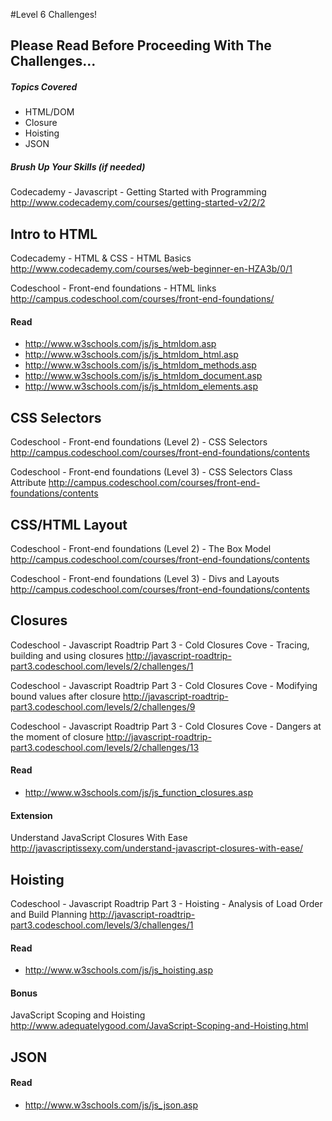 #Level 6 Challenges!

## Please Read Before Proceeding With The Challenges...

##### Topics Covered

- HTML/DOM
- Closure
- Hoisting
- JSON

##### Brush Up Your Skills (if needed)
Codecademy - Javascript - Getting Started with Programming
<http://www.codecademy.com/courses/getting-started-v2/2/2>

## Intro to HTML

Codecademy - HTML & CSS - HTML Basics
<http://www.codecademy.com/courses/web-beginner-en-HZA3b/0/1>

Codeschool - Front-end foundations - HTML links
<http://campus.codeschool.com/courses/front-end-foundations/>

#### Read
- <http://www.w3schools.com/js/js_htmldom.asp>
- <http://www.w3schools.com/js/js_htmldom_html.asp>
- <http://www.w3schools.com/js/js_htmldom_methods.asp>
- <http://www.w3schools.com/js/js_htmldom_document.asp>
- <http://www.w3schools.com/js/js_htmldom_elements.asp>

## CSS Selectors

Codeschool - Front-end foundations (Level 2) - CSS Selectors
<http://campus.codeschool.com/courses/front-end-foundations/contents>

Codeschool - Front-end foundations (Level 3) - CSS Selectors Class Attribute
<http://campus.codeschool.com/courses/front-end-foundations/contents>


## CSS/HTML Layout

Codeschool - Front-end foundations (Level 2) - The Box Model
<http://campus.codeschool.com/courses/front-end-foundations/contents>

Codeschool - Front-end foundations (Level 3) - Divs and Layouts
<http://campus.codeschool.com/courses/front-end-foundations/contents>

## Closures
Codeschool - Javascript Roadtrip Part 3 - Cold Closures Cove - Tracing, building and using closures
<http://javascript-roadtrip-part3.codeschool.com/levels/2/challenges/1>

Codeschool - Javascript Roadtrip Part 3 - Cold Closures Cove - Modifying bound values after closure
<http://javascript-roadtrip-part3.codeschool.com/levels/2/challenges/9>

Codeschool - Javascript Roadtrip Part 3 - Cold Closures Cove - Dangers at the moment of closure
<http://javascript-roadtrip-part3.codeschool.com/levels/2/challenges/13>

#### Read
- <http://www.w3schools.com/js/js_function_closures.asp>

#### Extension

Understand JavaScript Closures With Ease
<http://javascriptissexy.com/understand-javascript-closures-with-ease/>

## Hoisting

Codeschool - Javascript Roadtrip Part 3 - Hoisting - Analysis of Load Order and Build Planning
<http://javascript-roadtrip-part3.codeschool.com/levels/3/challenges/1>

#### Read
- <http://www.w3schools.com/js/js_hoisting.asp>

#### Bonus

JavaScript Scoping and Hoisting
<http://www.adequatelygood.com/JavaScript-Scoping-and-Hoisting.html>

## JSON

#### Read
- <http://www.w3schools.com/js/js_json.asp>
